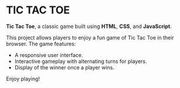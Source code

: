 # TIC TAC TOE

**Tic Tac Toe**, a classic game built using **HTML**, **CSS**, and **JavaScript**.

This project allows players to enjoy a fun game of Tic Tac Toe in their browser. The game features:
- A responsive user interface.
- Interactive gameplay with alternating turns for players.
- Display of the winner once a player wins.

Enjoy playing!
